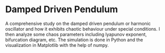 # Damped Driven Pendulum
A comprehensive study on the damped driven pendulum or harmonic oscillator and how it exhibits chaotic behaviour under special conditions. I then analyze some chaos parameters including lyapunov exponent, bifurcation diagram, etc.
The simulation is done in Python and the visualization in Matplotlib with the help of numpy.


